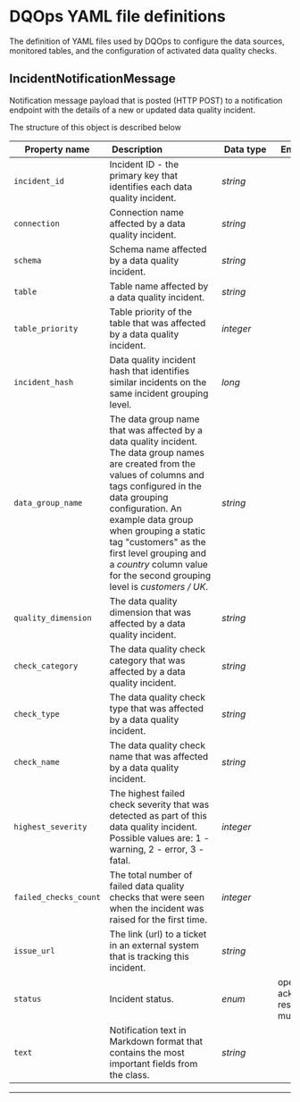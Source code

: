 # DQOps YAML file definitions
The definition of YAML files used by DQOps to configure the data sources, monitored tables, and the configuration of activated data quality checks.


## IncidentNotificationMessage
Notification message payload that is posted (HTTP POST) to a notification endpoint with the details of a new or updated data quality incident.









The structure of this object is described below

|&nbsp;Property&nbsp;name&nbsp;|&nbsp;Description&nbsp;&nbsp;&nbsp;&nbsp;&nbsp;&nbsp;&nbsp;&nbsp;&nbsp;&nbsp;&nbsp;&nbsp;&nbsp;&nbsp;&nbsp;&nbsp;&nbsp;&nbsp;&nbsp;&nbsp;&nbsp;|&nbsp;Data&nbsp;type&nbsp;|&nbsp;Enum&nbsp;values&nbsp;|&nbsp;Default&nbsp;value&nbsp;|&nbsp;Sample&nbsp;values&nbsp;|
|---------------|---------------------------------|-----------|-------------|---------------|---------------|
|<span class="no-wrap-code ">`incident_id`</span>|Incident ID - the primary key that identifies each data quality incident.|*string*| | | |
|<span class="no-wrap-code ">`connection`</span>|Connection name affected by a data quality incident.|*string*| | | |
|<span class="no-wrap-code ">`schema`</span>|Schema name affected by a data quality incident.|*string*| | | |
|<span class="no-wrap-code ">`table`</span>|Table name affected by a data quality incident.|*string*| | | |
|<span class="no-wrap-code ">`table_priority`</span>|Table priority of the table that was affected by a data quality incident.|*integer*| | | |
|<span class="no-wrap-code ">`incident_hash`</span>|Data quality incident hash that identifies similar incidents on the same incident grouping level.|*long*| | | |
|<span class="no-wrap-code ">`data_group_name`</span>|The data group name that was affected by a data quality incident. The data group names are created from the values of columns and tags configured in the data grouping configuration. An example data group when grouping a static tag &quot;customers&quot;  as the first level grouping and a *country* column value for the second grouping level is *customers / UK*.|*string*| | | |
|<span class="no-wrap-code ">`quality_dimension`</span>|The data quality dimension that was affected by a data quality incident.|*string*| | | |
|<span class="no-wrap-code ">`check_category`</span>|The data quality check category that was affected by a data quality incident.|*string*| | | |
|<span class="no-wrap-code ">`check_type`</span>|The data quality check type that was affected by a data quality incident.|*string*| | | |
|<span class="no-wrap-code ">`check_name`</span>|The data quality check name that was affected by a data quality incident.|*string*| | | |
|<span class="no-wrap-code ">`highest_severity`</span>|The highest failed check severity that was detected as part of this data quality incident. Possible values are: 1 - warning, 2 - error, 3 - fatal.|*integer*| | | |
|<span class="no-wrap-code ">`failed_checks_count`</span>|The total number of failed data quality checks that were seen when the incident was raised for the first time.|*integer*| | | |
|<span class="no-wrap-code ">`issue_url`</span>|The link (url) to a ticket in an external system that is tracking this incident.|*string*| | | |
|<span class="no-wrap-code ">`status`</span>|Incident status.|*enum*|open<br/>acknowledged<br/>resolved<br/>muted<br/>| | |
|<span class="no-wrap-code ">`text`</span>|Notification text in Markdown format that contains the most important fields from the class.|*string*| | | |









___


